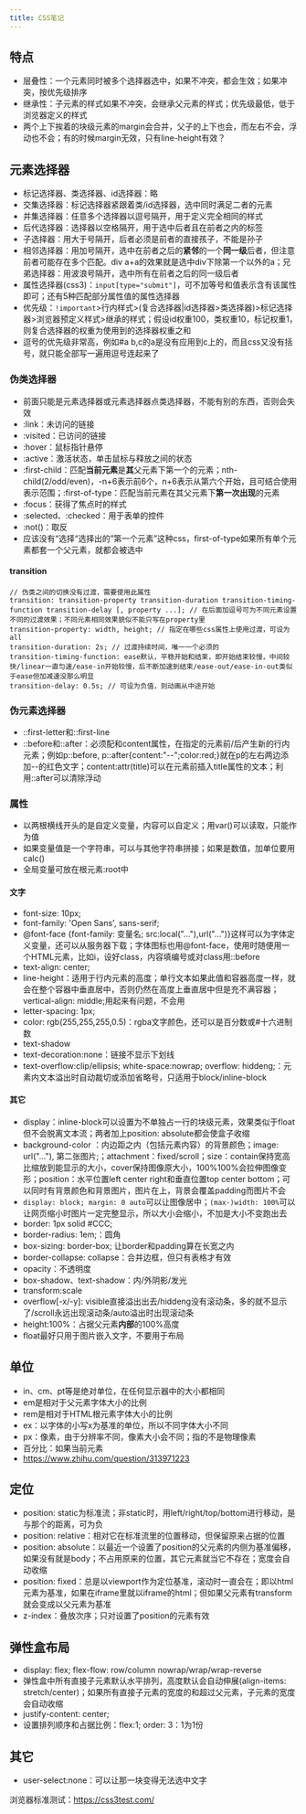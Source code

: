 ```yaml
---
title: CSS笔记
---
```


特点
----

* 层叠性：一个元素同时被多个选择器选中，如果不冲突，都会生效；如果冲突，按优先级排序
* 继承性：子元素的样式如果不冲突，会继承父元素的样式；优先级最低，低于浏览器定义的样式
* 两个上下挨着的块级元素的margin会合并，父子的上下也会，而左右不会，浮动也不会；有的时候margin无效，只有line-height有效？

元素选择器
----------

* 标记选择器、类选择器、id选择器：略
* 交集选择器：标记选择器紧跟着类/id选择器，选中同时满足二者的元素
* 并集选择器：任意多个选择器以逗号隔开，用于定义完全相同的样式
* 后代选择器：选择器以空格隔开，用于选中后者且在前者之内的标签
* 子选择器：用大于号隔开，后者必须是前者的直接孩子，不能是孙子
* 相邻选择器：用加号隔开，选中在前者之后的**紧邻**的一个**同一级**后者，但注意前者可能存在多个匹配。div a+a的效果就是选中div下除第一个以外的a；兄弟选择器：用波浪号隔开，选中所有在前者之后的同一级后者
* 属性选择器(css3)：`input[type="submit"]`，可不加等号和值表示含有该属性即可；还有5种匹配部分属性值的属性选择器
* 优先级：`!important`>行内样式>(复合选择器|id选择器>类选择器)>标记选择器>浏览器预定义样式>继承的样式；假设id权重100，类权重10，标记权重1，则复合选择器的权重为使用到的选择器权重之和
* 逗号的优先级非常高，例如#a b,c的a是没有应用到c上的，而且css又没有括号，就只能全部写一遍用逗号连起来了

### 伪类选择器

* 前面只能是元素选择器或元素选择器点类选择器，不能有别的东西，否则会失效
* :link：未访问的链接
* :visited：已访问的链接
* :hover：鼠标指针悬停
* :active：激活状态，单击鼠标与释放之间的状态
* :first-child：匹配**当前元素**是**其**父元素下第一个的元素；nth-child(2/odd/even)，-n+6表示前6个，n+6表示从第六个开始，且可结合使用表示范围；:first-of-type：匹配当前元素在其父元素下**第一次出现**的元素
* :focus：获得了焦点时的样式
* :selected、:checked：用于表单的控件
* :not()：取反
* 应该没有“选择“选择出的”第一个元素”这种css，first-of-type如果所有单个元素都套一个父元素，就都会被选中

#### transition

```
// 伪类之间的切换没有过渡，需要使用此属性
transition: transition-property transition-duration transition-timing-function transition-delay [, property ...]; // 在后面加逗号可为不同元素设置不同的过渡效果；不同元素相同效果貌似不能只写在property里
transition-property: width, height; // 指定在哪些css属性上使用过渡，可设为all
transition-duration: 2s; // 过渡持续时间，唯一一个必须的
transition-timing-function: ease默认，平稳开始和结束，即开始结束较慢，中间较快/linear一直匀速/ease-in开始较慢，后不断加速到结束/ease-out/ease-in-out类似于ease但加减速没那么明显
transition-delay: 0.5s; // 可设为负值，则动画从中途开始
```

### 伪元素选择器

* ::first-letter和::first-line
* ::before和::after：必须配和content属性，在指定的元素前/后产生新的行内元素；例如p::before, p::after{content:"--";color:red;}就在p的左右两边添加--的红色文字；content:attr(title)可以在元素前插入title属性的文本；利用::after可以清除浮动

### 属性

* 以两根横线开头的是自定义变量，内容可以自定义；用var()可以读取，只能作为值
* 如果变量值是一个字符串，可以与其他字符串拼接；如果是数值，加单位要用calc()
* 全局变量可放在根元素:root中

#### 文字

* font-size: 10px;
* font-family: 'Open Sans', sans-serif;
* @font-face {font-family: 变量名; src:local("..."),url("...")}这样可以为字体定义变量，还可以从服务器下载；字体图标也用@font-face，使用时随便用一个HTML元素，比如i，设好class，内容填编号或对class用::before
* text-align: center;
* line-height：适用于行内元素的高度；单行文本如果此值和容器高度一样，就会在整个容器中垂直居中，否则仍然在高度上垂直居中但是充不满容器；vertical-align: middle;用起来有问题，不会用
* letter-spacing: 1px;
* color: rgb(255,255,255,0.5)：rgba文字颜色，还可以是百分数或#十六进制数
* text-shadow
* text-decoration:none：链接不显示下划线
* text-overflow:clip/ellipsis; white-space:nowrap; overflow: hiddeng;：元素内文本溢出时自动裁切或添加省略号，只适用于block/inline-block

#### 其它

* display：inline-block可以设置为不单独占一行的块级元素，效果类似于float但不会脱离文本流；两者加上position: absolute都会使盒子收缩
* background-color ：内边距之内（包括元素内容）的背景颜色；image: url("..."), 第二张图片;；attachment：fixed/scroll；size：contain保持宽高比缩放到能显示的大小，cover保持图像原大小，100%100%会拉伸图像变形；position：水平位置left center right和垂直位置top center bottom；可以同时有背景颜色和背景图片，图片在上，背景会覆盖padding而图片不会
* `display: block; margin: 0 auto`可以让图像居中；`(max-)width: 100%`可以让网页缩小时图片一定完整显示，所以大小会缩小，不加是大小不变跑出去
* border: 1px solid #CCC;
* border-radius: 1em;：圆角
* box-sizing: border-box; 让border和padding算在长宽之内
* border-collapse: collapse：合并边框，但只有表格才有效
* opacity：不透明度
* box-shadow、text-shadow：内/外阴影/发光
* transform:scale
* overflow[-x/-y]: visible直接溢出出去/hiddeng没有滚动条，多的就不显示了/scroll永远出现滚动条/auto溢出时出现滚动条
* height:100%：占据父元素**内部**的100%高度
* float最好只用于图片嵌入文字，不要用于布局

单位
----

* in、cm、pt等是绝对单位，在任何显示器中的大小都相同
* em是相对于父元素字体大小的比例
* rem是相对于HTML根元素字体大小的比例
* ex：以字体的小写x为基准的单位，所以不同字体大小不同
* px：像素，由于分辨率不同，像素大小会不同；指的不是物理像素
* 百分比：如果当前元素
* https://www.zhihu.com/question/313971223

定位
----

* position: static为标准流；非static时，用left/right/top/bottom进行移动，是与那个的距离，可为负
* position: relative：相对它在标准流里的位置移动，但保留原来占据的位置
* position: absolute：以最近一个设置了position的父元素的内侧为基准偏移，如果没有就是body；不占用原来的位置，其它元素就当它不存在；宽度会自动收缩
* position: fixed：总是以viewport作为定位基准，滚动时一直会在；即以html元素为基准，如果在iframe里就以iframe的html；但如果父元素有transform就会变成以父元素为基准
* z-index：叠放次序；只对设置了position的元素有效

弹性盒布局
----------

* display: flex; flex-flow: row/column nowrap/wrap/wrap-reverse
* 弹性盒中所有直接子元素默认水平排列，高度默认会自动伸展(align-items: stretch/center)；如果所有直接子元素的宽度的和超过父元素，子元素的宽度会自动收缩
* justify-content: center;
* 设置排列顺序和占据比例：flex:1; order: 3：1为1份

其它
----

* user-select:none：可以让那一块变得无法选中文字

浏览器标准测试：https://css3test.com/


